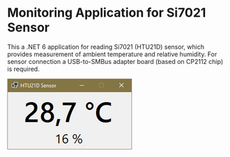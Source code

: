# Monitoring Application for Si7021 Sensor

This a .NET 6 application for reading Si7021 (HTU21D) sensor, which provides measurement of ambient temperature and relative humidity. For sensor connection a USB-to-SMBus adapter board (based on CP2112 chip) is required.

![](Screenshot.png)